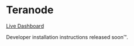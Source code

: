 # Teranode

[Live Dashboard](https://teranode.bsvblockchain.org/)

Developer installation instructions released soon™.